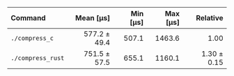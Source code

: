 | Command | Mean [µs] | Min [µs] | Max [µs] | Relative |
|:---|---:|---:|---:|---:|
| `./compress_c` | 577.2 ± 49.4 | 507.1 | 1463.6 | 1.00 |
| `./compress_rust` | 751.5 ± 57.5 | 655.1 | 1160.1 | 1.30 ± 0.15 |
